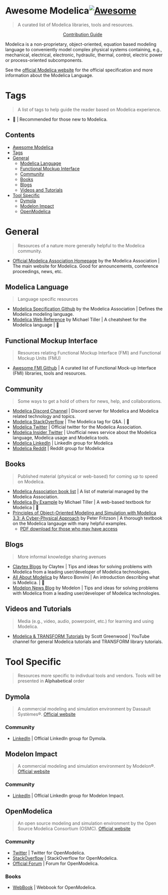 # Awesome Modelica[![Awesome](https://awesome.re/badge.svg)](https://awesome.re)
> A curated list of Modelica libraries, tools and resources.

<p align="center">
	<a href="CONTRIBUTING.md">Contribution Guide</a>&nbsp;&nbsp;&nbsp;
</p>

Modelica is a non-proprietary, object-oriented, equation based modeling language to conveniently model complex physical systems containing, e.g., mechanical, electrical, electronic, hydraulic, thermal, control, electric power or process-oriented subcomponents.

See the [official Modelica website](https://www.modelica.org/) for the official specification and more information about the Modelica Language.

# Tags
> A list of tags to help guide the reader based on Modelica experience.
- :hatching_chick: | Recommended for those new to Modelica.

## Contents
- [Awesome Modelica](#awesome-modelica)
- [Tags](#tags)
- [General](#general)
  - [Modelica Language](#community)
  - [Functional Mockup Interface](#functional-mockup-interface)
  - [Community](#community)
  - [Books](#books)
  - [Blogs](#blogs)
  - [Videos and Tutorials](#videos-and-tutorials)
- [Tool Specific](#tool-specific)
  - [Dymola](#dymola)
  - [Modelon Impact](#modelon-impact)
  - [OpenModelica](#openmodelica)

# General
> Resources of a nature more generally helpful to the Modelica community.
- [Official Modelica Association Homepage](https://www.modelica.org/) by the Modelica Association | The main website for Modelica. Good for announcements, conference proceedings, news, etc.

## Modelica Language
> Language specific resources
- [Modelica Specification Github](https://github.com/modelica/ModelicaSpecification) by the Modelica Association | Defines the Modelica modeling language.
- [Modelica Web Reference](https://webref.modelica.university/) by Michael Tiller | A cheatsheet for the Modelica language | :hatching_chick:

## Functional Mockup Interface
> Resources relating Functional Mockup Interface (FMI) and Functional Mockup Units (FMU)
- [Awesome FMI Github](https://github.com/traversaro/awesome-fmi) | A curated list of Functional Mock-up Interface (FMI) libraries, tools and resources.

## Community
> Some ways to get a hold of others for news, help, and collaborations.
- [Modelica Discord Channel](https://discord.com/invite/bp2yeYU) | Discord server for Modelica and Modelica related technology and topics.
- [Modelica StackOverflow](https://stackoverflow.com/questions/tagged/modelica) | The Modelica tag for Q&A. | :hatching_chick:
- [Modelica Twitter](https://twitter.com/modelica) | Official twitter for the Modelica Association.
- [Modelica Insider Twitter](https://twitter.com/modelicainsider) | Unofficial news service about the Modelica language, Modelica usage and Modelica tools.
- [Modelica LinkedIn](https://www.linkedin.com/groups/806917/) | LinkedIn group for Modelica
- [Modelica Reddit](https://www.reddit.com/r/Modelica/) | Reddit group for Modelica

## Books
> Published material (physical or web-based) for coming up to speed on Modelica.
- [Modelica Association book list](https://modelica.org/publications) | A list of material managed by the Modelica Association.
- [Modelica By Example](https://mbe.modelica.university/) by Michael Tiller | A web-based textbook for Modelica | :hatching_chick:
- [Principles of Object-Oriented Modeling and Simulation with Modelica 3.3: A Cyber-Physical Approach](https://www.amazon.com/Principles-Object-Oriented-Modeling-Simulation-Modelica/dp/111885912X) by Peter Fritzson | A thorough textbook on the Modelica langauge with many helpful examples.
  - [PDF download for those who may have access](https://doi.org/10.1002/9781118989166)

## Blogs
> More informal knowledge sharing avenues
- [Claytex Blogs](https://www.claytex.com/blog/) by Claytex | Tips and ideas for solving problems with Modelica from a leading user/developer of Modelica technologies.
- [All About Modelica](https://marcobonvini.com/modelica/2020/06/29/all-about-modelica.html) by Marco Bonvini | An introduction describing what is Modelica. | :hatching_chick:
- [Modelon News Blog](https://www.modelon.com/news-blog) by Modelon | Tips and ideas for solving problems with Modelica from a leading user/developer of Modelica technologies.

## Videos and Tutorials
> Media (e.g., video, audio, powerpoint, etc.) for learning and using Modelica.
- [Modelica & TRANSFORM Tutorials](https://www.youtube.com/channel/UCL8MRWi3q0Ivo2KVMLq1O8A) by Scott Greenwood | YouTube channel for general Modelica tutorials and TRANSFORM library tutorials.

# Tool Specific
> Resources more specific to indivdual tools  and vendors.
> Tools will be presented in **Alphabetical** order

## Dymola
> A commercial modeling and simulation environment by Dassault Systèmes®. [Official website](https://www.3ds.com/products-services/catia/products/dymola/)

### Community
- [LinkedIn](https://www.linkedin.com/groups/4400628/) | Official LinkedIn group for Dymola.

## Modelon Impact
> A commercial modeling and simulation environment by Modelon®. [Official website](https://www.modelon.com/modelon-impact)
### Community
- [LinkedIn](https://www.linkedin.com/groups/12431484/) | Official LinkedIn group for Modelon Impact.

## OpenModelica
> An open source modeling and simulation environment by the Open Source Modelica Consortium (OSMC). [Official website](https://www.openmodelica.org/)

### Community
- [Twitter](https://twitter.com/openmodelica) | Twitter for OpenModelica.
- [StackOverflow](https://stackoverflow.com/questions/tagged/openmodelica) | StackOverflow for OpenModelica.
- [Official Forum](https://www.openmodelica.org/forum) | Forum for OpenModelica.

### Books
- [WebBook](http://omwebbook.openmodelica.org/) | Webbook for OpenModelica.






